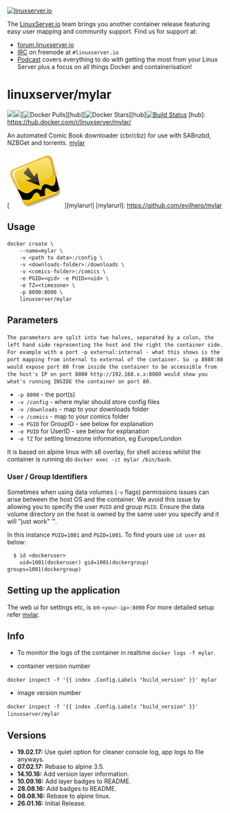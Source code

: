 [linuxserverurl]: https://linuxserver.io
[forumurl]: https://forum.linuxserver.io
[ircurl]: https://www.linuxserver.io/irc/
[podcasturl]: https://www.linuxserver.io/podcast/

[![linuxserver.io](https://raw.githubusercontent.com/linuxserver/docker-templates/master/linuxserver.io/img/linuxserver_medium.png)][linuxserverurl]

The [LinuxServer.io][linuxserverurl] team brings you another container release featuring easy user mapping and community support. Find us for support at:
* [forum.linuxserver.io][forumurl]
* [IRC][ircurl] on freenode at `#linuxserver.io`
* [Podcast][podcasturl] covers everything to do with getting the most from your Linux Server plus a focus on all things Docker and containerisation!

# linuxserver/mylar
[![](https://images.microbadger.com/badges/version/linuxserver/mylar.svg)](https://microbadger.com/images/linuxserver/mylar "Get your own version badge on microbadger.com")[![](https://images.microbadger.com/badges/image/linuxserver/mylar.svg)](http://microbadger.com/images/linuxserver/mylar "Get your own image badge on microbadger.com")[![Docker Pulls](https://img.shields.io/docker/pulls/linuxserver/mylar.svg)][hub][![Docker Stars](https://img.shields.io/docker/stars/linuxserver/mylar.svg)][hub][![Build Status](http://jenkins.linuxserver.io:8080/buildStatus/icon?job=Dockers/LinuxServer.io/linuxserver-mylar)](http://jenkins.linuxserver.io:8080/job/Dockers/job/LinuxServer.io/job/linuxserver-mylar/)
[hub]: https://hub.docker.com/r/linuxserver/mylar/

An automated Comic Book downloader (cbr/cbz) for use with SABnzbd, NZBGet and torrents. [mylar](https://github.com/evilhero/mylar)

[![mylar](https://raw.githubusercontent.com/linuxserver/docker-templates/master/linuxserver.io/img/mylar-icon.png)][mylarurl]
[mylarurl]: https://github.com/evilhero/mylar

## Usage

```
docker create \
    --name=mylar \
    -v <path to data>:/config \
    -v <downloads-folder>:/downloads \
    -v <comics-folder>:/comics \
    -e PGID=<gid> -e PUID=<uid> \
    -e TZ=<timezone> \
    -p 8090:8090 \
    linuxserver/mylar
```

## Parameters

`The parameters are split into two halves, separated by a colon, the left hand side representing the host and the right the container side. 
For example with a port -p external:internal - what this shows is the port mapping from internal to external of the container.
So -p 8080:80 would expose port 80 from inside the container to be accessible from the host's IP on port 8080
http://192.168.x.x:8080 would show you what's running INSIDE the container on port 80.`


* `-p 8090` - the port(s)
* `-v /config` - where mylar should store config files
* `-v /downloads` - map to your downloads folder
* `-v /comics` - map to your comics folder
* `-e PGID` for GroupID - see below for explanation
* `-e PUID` for UserID - see below for explanation
* `-e TZ` for setting timezone information, eg Europe/London

It is based on alpine linux with s6 overlay, for shell access whilst the container is running do `docker exec -it mylar /bin/bash`.

### User / Group Identifiers

Sometimes when using data volumes (`-v` flags) permissions issues can arise between the host OS and the container. We avoid this issue by allowing you to specify the user `PUID` and group `PGID`. Ensure the data volume directory on the host is owned by the same user you specify and it will "just work" ™.

In this instance `PUID=1001` and `PGID=1001`. To find yours use `id user` as below:

```
  $ id <dockeruser>
    uid=1001(dockeruser) gid=1001(dockergroup) groups=1001(dockergroup)
```

## Setting up the application

The web ui for settings etc, is on `<your-ip>:8090`
For more detailed setup refer [mylar](https://github.com/evilhero/mylar).

## Info

* To monitor the logs of the container in realtime `docker logs -f mylar`.

* container version number 

`docker inspect -f '{{ index .Config.Labels "build_version" }}' mylar`

* image version number

`docker inspect -f '{{ index .Config.Labels "build_version" }}' linuxserver/mylar`

## Versions

+ **19.02.17:** Use quiet option for cleaner console log,
app logs to file anyways.
+ **07.02.17:** Rebase to alpine 3.5.
+ **14.10.16:** Add version layer information.
+ **10.09.16:** Add layer badges to README.
+ **28.08.16:** Add badges to README.
+ **08.08.16:** Rebase to alpine linux.
+ **26.01.16:** Initial Release.
